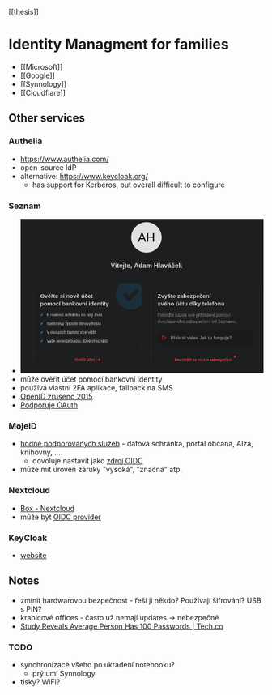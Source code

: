 [[thesis]]
# Identity Managment for families

- [[Microsoft]]
- [[Google]]
- [[Synnology]]
- [[Cloudflare]]

## Other services
### Authelia

- https://www.authelia.com/
- open-source IdP
- alternative: https://www.keycloak.org/
  - has support for Kerberos, but overall difficult to configure

### Seznam

- ![](assets/2023-10-04-11-06-48-image.png)
- může ověřit účet pomocí bankovní identity
- používá vlastní 2FA aplikace, fallback na SMS
- [OpenID zrušeno 2015](https://www.cnews.cz/clanky/seznam-rusi-openid-lide-se-uz-naucili-pouzivat-jine-zpusoby-prihlasovani/)
- [Podporuje OAuth](https://vyvojari.seznam.cz/oauth)

### MojeID

- [hodně podporovaných služeb](https://www.mojeid.cz/cs/kde-pouzit/katalog-sluzeb/) - datová schránka, portál občana, Alza, knihovny, ....
  - dovoluje nastavit jako [zdroj OIDC](https://www.mojeid.cz/dokumentace/html/ImplementacePodporyMojeid/OpenidConnect/index.html)
- může mít úroveň záruky "vysoká", "značná" atp.

### Nextcloud

- [Box - Nextcloud](https://nextcloud.com/box/)
- může být [OIDC provider](https://apps.nextcloud.com/apps/oidc)

### KeyCloak

- [website](https://www.keycloak.org/)

## Notes

- zmínit hardwarovou bezpečnost - řeší ji někdo? Používají šifrování? USB s PIN?
- krabicové offices - často už nemají updates -> nebezpečné
- [Study Reveals Average Person Has 100 Passwords | Tech.co](https://tech.co/password-managers/how-many-passwords-average-person)

### TODO

- synchronizace všeho po ukradení notebooku?
  - prý umí Synnology
- tisky? WiFi?
